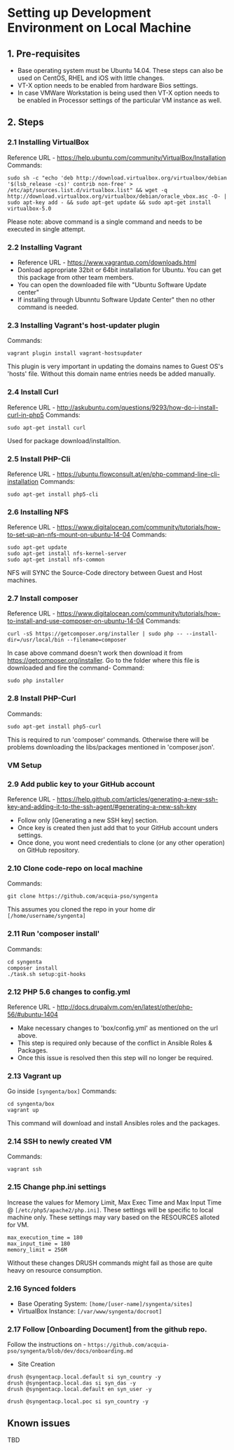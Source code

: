 # Setting up Development Environment on Local Machine

## 1. Pre-requisites
* Base operating system must be Ubuntu 14.04. These steps can also be used on CentOS, RHEL and iOS with little changes.
* VT-X option needs to be enabled from hardware Bios settings.
* In case VMWare Workstation is being used then VT-X option needs to be enabled in Processor settings of the particular VM instance as well.

## 2. Steps
### 2.1 Installing VirtualBox
Reference URL - https://help.ubuntu.com/community/VirtualBox/Installation
Commands:

``` 
sudo sh -c "echo 'deb http://download.virtualbox.org/virtualbox/debian '$(lsb_release -cs)' contrib non-free' > /etc/apt/sources.list.d/virtualbox.list" && wget -q http://download.virtualbox.org/virtualbox/debian/oracle_vbox.asc -O- | sudo apt-key add - && sudo apt-get update && sudo apt-get install virtualbox-5.0 
```

Please note: above command is a single command and needs to be executed in single attempt.

### 2.2 Installing Vagrant
* Reference URL - https://www.vagrantup.com/downloads.html
* Donload appropriate 32bit or 64bit installation for Ubuntu. You can get this package from other team members.
* You can open the downloaded file with "Ubuntu Software Update center"
* If installing through Ubunntu Software Update Center" then no other command is needed.

### 2.3 Installing Vagrant's host-updater plugin
Commands:
```
vagrant plugin install vagrant-hostsupdater
```
This plugin is very important in updating the domains names to Guest OS's 'hosts' file. Without this domain name entries needs be added manually.

### 2.4 Install Curl
Reference URL - http://askubuntu.com/questions/9293/how-do-i-install-curl-in-php5 
Commands:
```
sudo apt-get install curl
```
Used for package download/installtion.

### 2.5 Install PHP-Cli
Reference URL - https://ubuntu.flowconsult.at/en/php-command-line-cli-installation
Commands:
```
sudo apt-get install php5-cli
```
### 2.6 Installing NFS
Reference URL - https://www.digitalocean.com/community/tutorials/how-to-set-up-an-nfs-mount-on-ubuntu-14-04
Commands:
```
sudo apt-get update
sudo apt-get install nfs-kernel-server
sudo apt-get install nfs-common
```
NFS will SYNC the Source-Code directory between Guest and Host machines.

### 2.7 Install composer
Reference URL - https://www.digitalocean.com/community/tutorials/how-to-install-and-use-composer-on-ubuntu-14-04
Commands:
```
curl -sS https://getcomposer.org/installer | sudo php -- --install-dir=/usr/local/bin --filename=composer
```
In case above command doesn't work then download it from https://getcomposer.org/installer. Go to the folder where this file is downloaded and fire the command-
Command:
```
sudo php installer
```
### 2.8 Install PHP-Curl
Commands:
```
sudo apt-get install php5-curl
```
This is required to run 'composer' commands. Otherwise there will be problems downloading the libs/packages mentioned in 'composer.json'.

### VM Setup

### 2.9 Add public key to your GitHub account
Reference URL - https://help.github.com/articles/generating-a-new-ssh-key-and-adding-it-to-the-ssh-agent/#generating-a-new-ssh-key
* Follow only [Generating a new SSH key] section. 
* Once key is created then just add that to your GitHub account unders settings.
* Once done, you wont need credentials to clone (or any other operation) on GitHub repository. 

### 2.10 Clone code-repo on local machine
Commands:
```
git clone https://github.com/acquia-pso/syngenta
```
This assumes you cloned the repo in your home dir `[/home/username/syngenta]`

### 2.11 Run 'composer install'
Commands:
```
cd syngenta
composer install
./task.sh setup:git-hooks
```
### 2.12 PHP 5.6 changes to config.yml
Reference URL - http://docs.drupalvm.com/en/latest/other/php-56/#ubuntu-1404 
* Make necessary changes to 'box/config.yml' as mentioned on the url above.
* This step is required only because of the conflict in Ansible Roles & Packages.
* Once this issue is resolved then this step will no longer be required. 

### 2.13 Vagrant up
Go inside `[syngenta/box]`
Commands:
```
cd syngenta/box
vagrant up
```
This command will download and install Ansibles roles and the packages.

### 2.14 SSH to newly created VM
Commands:
```
vagrant ssh
```
### 2.15 Change php.ini settings
Increase the values for Memory Limit, Max Exec Time and Max Input Time @ `[/etc/php5/apache2/php.ini]`. These settings will be specific to local machine only. These settings may vary based on the RESOURCES alloted for VM.
```
max_execution_time = 180
max_input_time = 180
memory_limit = 256M
```
Without these changes DRUSH commands might fail as those are quite heavy on resource consumption.

### 2.16 Synced folders
* Base Operating System: `[home/[user-name]/syngenta/sites]`
* VirtualBox Instance: `[/var/www/syngenta/docroot]`

### 2.17 Follow [Onboarding Document] from the github repo.

Follow the instructions on - `https://github.com/acquia-pso/syngenta/blob/dev/docs/onboarding.md` 

* Site Creation
```
drush @syngentacp.local.default si syn_country -y
drush @syngentacp.local.das si syn_das -y
drush @syngentacp.local.default en syn_user -y

drush @syngentacp.local.poc si syn_country -y
```
## Known issues
TBD
